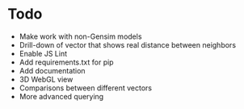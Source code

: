 
# Todo

- Make work with non-Gensim models
- Drill-down of vector that shows real distance between neighbors
- Enable JS Lint
- Add requirements.txt for pip
- Add documentation
- 3D WebGL view
- Comparisons between different vectors
- More advanced querying
